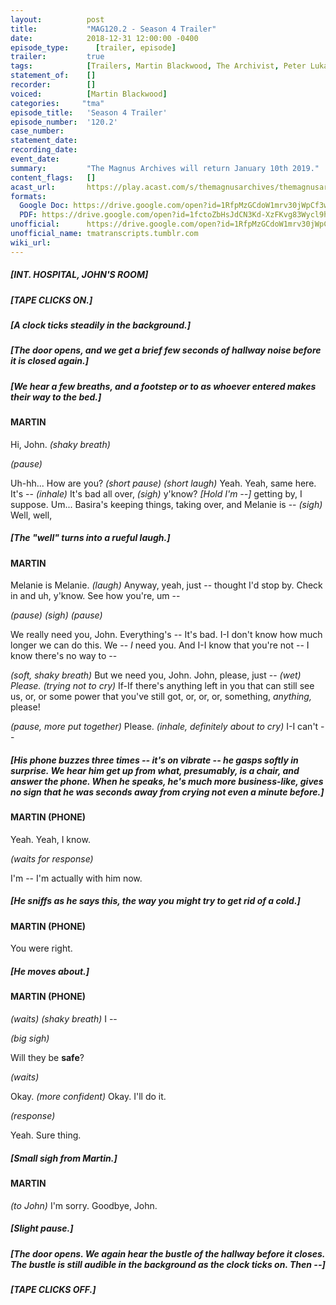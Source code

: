 ```yaml
---
layout:          post
title:           "MAG120.2 - Season 4 Trailer"
date:            2018-12-31 12:00:00 -0400
episode_type:      [trailer, episode]
trailer:         true
tags:            [Trailers, Martin Blackwood, The Archivist, Peter Lukas, Melanie King, Basira Hussain]
statement_of:    []
recorder:        []
voiced:          [Martin Blackwood]
categories:		"tma"
episode_title:   'Season 4 Trailer'
episode_number:  '120.2'
case_number:     
statement_date:  
recording_date:  
event_date:      
summary:         "The Magnus Archives will return January 10th 2019."
content_flags:   []
acast_url:       https://play.acast.com/s/themagnusarchives/themagnusarchives-season4teaser
formats: 
  Google Doc: https://drive.google.com/open?id=1RfpMzGCdoW1mrv30jWpCf3w63QV2N5yhysO5E70MC5o
  PDF: https://drive.google.com/open?id=1fctoZbHsJdCN3Kd-XzFKvg83Wycl9hxp
unofficial:      https://drive.google.com/open?id=1RfpMzGCdoW1mrv30jWpCf3w63QV2N5yhysO5E70MC5o
unofficial_name: tmatranscripts.tumblr.com
wiki_url:        
---
```


##### [INT. HOSPITAL, JOHN'S ROOM]

##### [TAPE CLICKS ON.]

##### [A clock ticks steadily in the background.]

##### [The door opens, and we get a brief few seconds of hallway noise before it is closed again.]

##### [We hear a few breaths, and a footstep or to as whoever entered makes their way to the bed.]

#### MARTIN

Hi, John. _(shaky breath)_

_(pause)_

Uh-hh... How are you? _(short pause) (short laugh)_ Yeah. Yeah, same here. It's -- _(inhale)_ It's bad all over, _(sigh)_ y'know? _[Hold I'm --]_ getting by, I suppose. Um... Basira's keeping things, taking over, and Melanie is -- _(sigh)_ Well, well,

##### [The "well" turns into a rueful laugh.]

#### MARTIN

Melanie is Melanie. _(laugh)_ Anyway, yeah, just -- thought I'd stop by. Check in and uh, y'know. See how you're, um --

_(pause) (sigh) (pause)_

We really need you, John. Everything's -- It's bad. I-I don't know how much longer we can do this. We -- *I* need you. And I-I know that you're not -- I know there's no way to -- 

_(soft, shaky breath)_ But we need you, John. John, please, just -- _(wet)_ *Please.* _(trying not to cry)_ If-If there's anything left in you that can still see us, or, or some power that you've still got, or, or, or, something, *anything,* please!

_(pause, more put together)_ Please. _(inhale, definitely about to cry)_ I-I can't --

##### [His phone buzzes three times -- it's on vibrate -- he gasps softly in surprise. We hear him get up from what, presumably, is a chair, and answer the phone. When he speaks, he's much more business-like, gives no sign that he was seconds away from crying not even a minute before.]

#### MARTIN (PHONE)

Yeah. Yeah, I know.

_(waits for response)_

I'm -- I'm actually with him now.

##### [He sniffs as he says this, the way you might try to get rid of a cold.]

#### MARTIN (PHONE)

You were right.

##### [He moves about.]

#### MARTIN (PHONE)

_(waits) (shaky breath)_ I --

_(big sigh)_

Will they be __safe__?

_(waits)_

Okay. _(more confident)_ Okay. I'll do it.

_(response)_

Yeah. Sure thing.

##### [Small sigh from Martin.]

#### MARTIN

_(to John)_ I'm sorry. Goodbye, John.

##### [Slight pause.]

##### [The door opens. We again hear the bustle of the hallway before it closes. The bustle is still audible in the background as the clock ticks on. Then --]

##### [TAPE CLICKS OFF.]